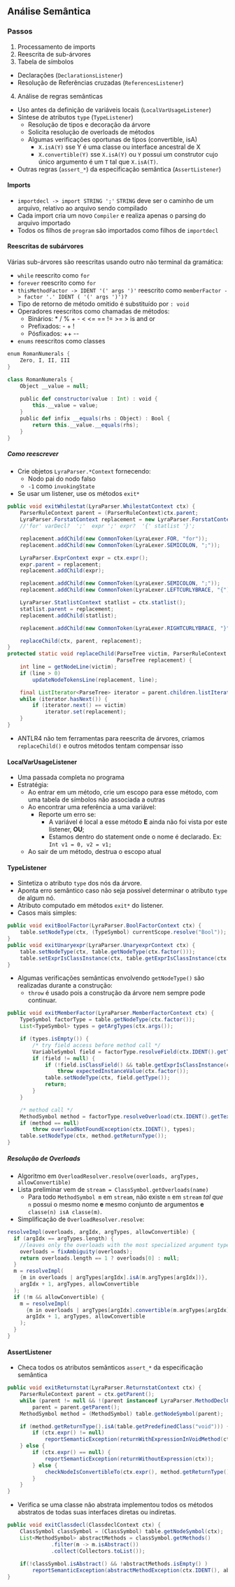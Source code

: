 ﻿## Análise Semântica

### Passos
1. Processamento de imports
2. Reescrita de sub-árvores
3. Tabela de símbolos
  - Declarações (`DeclarationsListener`)
  - Resolução de Referências cruzadas (`ReferencesListener`)
4. Análise de regras semânticas
  - Uso antes da definição de variáveis locais (`LocalVarUsageListener`)
  - Síntese de atributos `type` (`TypeListener`)
    - Resolução de tipos e decoração da árvore
    - Solicita resolução de overloads de métodos
    - Algumas verificações oportunas de tipos (convertible, isA)
      - `X.isA(Y)` sse Y é uma classe ou interface ancestral de X
      - `X.convertible(Y)` sse `X.isA(Y)` ou `Y` possui um construtor cujo único 
         argumento é um `T` tal que `X.isA(T)`.
  - Outras regras (`assert_*`) da especificação semântica (`AssertListener`)


#### Imports
- `importdecl -> import STRING ';'` `STRING` deve ser o caminho de um arquivo, relativo ao arquivo sendo compilado
- Cada import cria um novo `Compiler` e realiza apenas o parsing do arquivo importado
- Todos os filhos de `program` são importados como filhos de `importdecl`

#### Reescritas de subárvores

Várias sub-árvores são reescritas usando outro não terminal da gramática:
- `while` reescrito como `for`
- `forever` reescrito como `for`
- `thisMethodFactor -> IDENT '(' args ')'` reescrito como `memberFactor -> factor '.' IDENT ( '(' args ')')?`
- Tipo de retorno de método omitido é substituído por `: void`
- Operadores reescritos como chamadas de métodos:
  - Binários: * / % + - < <= == != >= > is and or
  - Prefixados: - + !
  - Pósfixados: ++ --
- `enums` reescritos como classes
```scala
enum RomanNumerals {
    Zero, I, II, III
}
```
```scala
class RomanNumerals {
    Object __value = null;
    
    public def constructor(value : Int) : void {
        this.__value = value;
    }
    public def infix __equals(rhs : Object) : Bool {
        return this.__value.__equals(rhs);
    }
}
```
##### Como reescrever
- Crie objetos `LyraParser.*Context` fornecendo:
  - Nodo pai do nodo falso
  - `-1` como `invokingState`
- Se usar um listener, use os métodos `exit*`
```java 
public void exitWhilestat(LyraParser.WhilestatContext ctx) {
    ParserRuleContext parent = (ParserRuleContext)ctx.parent;
    LyraParser.ForstatContext replacement = new LyraParser.ForstatContext(parent, -1);
    //'for' varDecl?  ';'  expr ';' expr?  '{' statlist '}';

    replacement.addChild(new CommonToken(LyraLexer.FOR, "for"));
    replacement.addChild(new CommonToken(LyraLexer.SEMICOLON, ";"));

    LyraParser.ExprContext expr = ctx.expr();
    expr.parent = replacement;
    replacement.addChild(expr);

    replacement.addChild(new CommonToken(LyraLexer.SEMICOLON, ";"));
    replacement.addChild(new CommonToken(LyraLexer.LEFTCURLYBRACE, "{"));

    LyraParser.StatlistContext statlist = ctx.statlist();
    statlist.parent = replacement;
    replacement.addChild(statlist);

    replacement.addChild(new CommonToken(LyraLexer.RIGHTCURLYBRACE, "}"));

    replaceChild(ctx, parent, replacement);
}
protected static void replaceChild(ParseTree victim, ParserRuleContext parent,
                                   ParseTree replacement) {
    int line = getNodeLine(victim);
    if (line > 0)
        updateNodeTokensLine(replacement, line);

    final ListIterator<ParseTree> iterator = parent.children.listIterator();
    while (iterator.hasNext()) {
        if (iterator.next() == victim)
            iterator.set(replacement);
    }
}
```
- ANTLR4 não tem ferramentas para reescrita de árvores, criamos `replaceChild()` 
  e outros métodos tentam compensar isso

#### LocalVarUsageListener
- Uma passada completa no programa
- Estratégia: 
  - Ao entrar em um método, crie um escopo para esse método, com uma tabela de símbolos não associada a outras
  - Ao encontrar uma referência a uma variável:
    - Reporte um erro se:
      - A variável é local a esse método **E** ainda não foi vista por este listener, **OU**;
      - Estamos dentro do statement onde o nome é declarado. Ex: `Int v1 = 0, v2 = v1;`
  - Ao sair de um método, destrua o escopo atual

#### TypeListener
- Sintetiza o atributo `type` dos nós da árvore.
- Aponta erro semântico caso não seja possível determinar o atributo `type` de algum nó.
- Atributo computado em métodos `exit*` do listener.
- Casos mais simples:
```java
public void exitBoolFactor(LyraParser.BoolFactorContext ctx) {
    table.setNodeType(ctx, (TypeSymbol) currentScope.resolve("Bool"));
}
public void exitUnaryexpr(LyraParser.UnaryexprContext ctx) {
    table.setNodeType(ctx, table.getNodeType(ctx.factor()));
    table.setExprIsClassInstance(ctx, table.getExprIsClassInstance(ctx.factor()));
}
```
- Algumas verificações semânticas envolvendo `getNodeType()` são realizadas durante a construção:
  - `throw` é usado pois a construção da árvore nem sempre pode continuar.
```java
public void exitMemberFactor(LyraParser.MemberFactorContext ctx) {
    TypeSymbol factorType = table.getNodeType(ctx.factor());
    List<TypeSymbol> types = getArgTypes(ctx.args());

    if (types.isEmpty()) {
        /* try field access before method call */
        VariableSymbol field = factorType.resolveField(ctx.IDENT().getText());
        if (field != null) {
            if (!field.isClassField() && table.getExprIsClassInstance(ctx.factor()))
                throw expectedInstanceValue(ctx.factor());
            table.setNodeType(ctx, field.getType());
            return;
        }
    }

    /* method call */
    MethodSymbol method = factorType.resolveOverload(ctx.IDENT().getText(), types);
    if (method == null) 
        throw overloadNotFoundException(ctx.IDENT(), types);
    table.setNodeType(ctx, method.getReturnType());
}
```

##### Resolução de Overloads
- Algoritmo em `OverloadResolver.resolve(overloads, argTypes, allowConvertible)`
- Lista preliminar vem de `stream = ClassSymbol.getOverloads(name)`
  - Para todo `MethodSymbol m` em `stream`, não existe `n` em `stream` *tal que* `n` possui o mesmo nome **e** mesmo conjunto de argumentos **e**  `classe(n) isA classe(m)`.
- Simplificação de `OverloadResolver.resolve`:
```scala
resolveImpl(overloads, argIdx, argTypes, allowConvertible) {
  if (argIdx == argTypes.length) {
    //leaves only the overloads with the most specialized argument types
    overloads = fixAmbiguity(overloads);
    return overloads.length == 1 ? overloads[0] : null; 
  }
  m = resolveImpl(
    {m in overloads | argTypes[argIdx].isA(m.argTypes[argIdx])},
    argIdx + 1, argTypes, allowConvertible
  );
  if (!m && allowConvertible) {
    m = resolveImpl(
      {m in overloads | argTypes[argIdx].convertible(m.argTypes[argIdx])},
      argIdx + 1, argTypes, allowConvertible
    );
  }
}
```

#### AssertListener
- Checa todos os atributos semânticos `assert_*` da especificação semântica
```java
public void exitReturnstat(LyraParser.ReturnstatContext ctx) {
    ParserRuleContext parent = ctx.getParent();
    while (parent != null && !(parent instanceof LyraParser.MethodDeclContext)) 
        parent = parent.getParent();
    MethodSymbol method = (MethodSymbol) table.getNodeSymbol(parent);

    if (method.getReturnType().isA(table.getPredefinedClass("void"))) {
        if (ctx.expr() != null)
            reportSemanticException(returnWithExpressionInVoidMethod(ctx));
    } else {
        if (ctx.expr() == null) {
            reportSemanticException(returnWithoutExpression(ctx));
        } else {
            checkNodeIsConvertibleTo(ctx.expr(), method.getReturnType());
        }
    }
}
```

- Verifica se uma classe não abstrata implementou todos os métodos abstratos de 
  todas suas interfaces diretas ou indiretas.
```java
public void exitClassdecl(ClassdeclContext ctx) {
	ClassSymbol classSymbol = (ClassSymbol) table.getNodeSymbol(ctx);
	List<MethodSymbol> abstractMethods = classSymbol.getMethods()
              .filter(m -> m.isAbstract())
              .collect(Collectors.toList());
              
	if(!classSymbol.isAbstract() && !abstractMethods.isEmpty() )
		reportSemanticException(abstractMethodException(ctx.IDENT(), abstractMethods));
}
```

